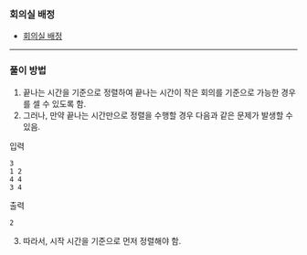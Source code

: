 ### 회의실 배정
- [회의실 배정](https://www.acmicpc.net/problem/1931)
---
### 풀이 방법
1. 끝나는 시간을 기준으로 정렬하여 끝나는 시간이 작은 회의를 기준으로 가능한 경우를 셀 수 있도록 함.
2. 그러나, 만약 끝나는 시간만으로 정렬을 수행할 경우 다음과 같은 문제가 발생할 수 있음.

입력
```
3
1 2
4 4
3 4
```
출력
```
2
```
3. 따라서, 시작 시간을 기준으로 먼저 정렬해야 함.